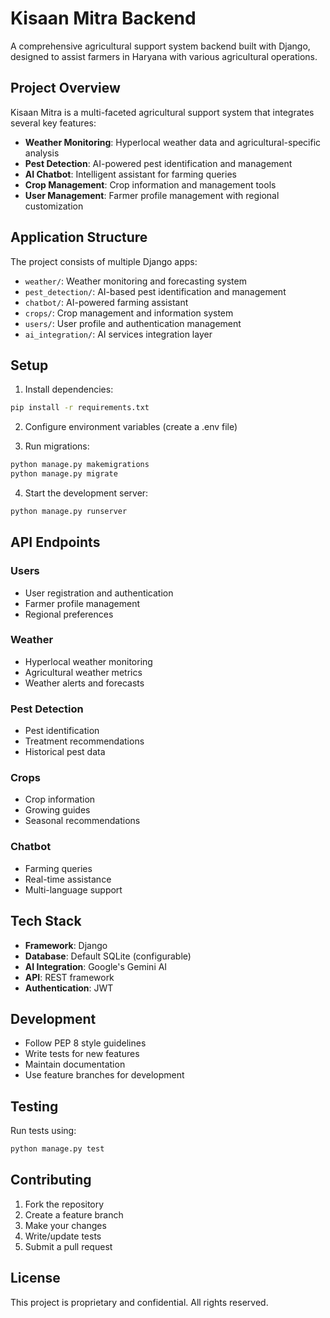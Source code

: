# Kisaan Mitra Backend

A comprehensive agricultural support system backend built with Django, designed to assist farmers in Haryana with various agricultural operations.

## Project Overview

Kisaan Mitra is a multi-faceted agricultural support system that integrates several key features:

- **Weather Monitoring**: Hyperlocal weather data and agricultural-specific analysis
- **Pest Detection**: AI-powered pest identification and management
- **AI Chatbot**: Intelligent assistant for farming queries
- **Crop Management**: Crop information and management tools
- **User Management**: Farmer profile management with regional customization

## Application Structure

The project consists of multiple Django apps:

- `weather/`: Weather monitoring and forecasting system
- `pest_detection/`: AI-based pest identification and management
- `chatbot/`: AI-powered farming assistant
- `crops/`: Crop management and information system
- `users/`: User profile and authentication management
- `ai_integration/`: AI services integration layer

## Setup

1. Install dependencies:
```bash
pip install -r requirements.txt
```

2. Configure environment variables (create a .env file)

3. Run migrations:
```bash
python manage.py makemigrations
python manage.py migrate
```

4. Start the development server:
```bash
python manage.py runserver
```

## API Endpoints

### Users
- User registration and authentication
- Farmer profile management
- Regional preferences

### Weather
- Hyperlocal weather monitoring
- Agricultural weather metrics
- Weather alerts and forecasts

### Pest Detection
- Pest identification
- Treatment recommendations
- Historical pest data

### Crops
- Crop information
- Growing guides
- Seasonal recommendations

### Chatbot
- Farming queries
- Real-time assistance
- Multi-language support

## Tech Stack

- **Framework**: Django
- **Database**: Default SQLite (configurable)
- **AI Integration**: Google's Gemini AI
- **API**: REST framework
- **Authentication**: JWT

## Development

- Follow PEP 8 style guidelines
- Write tests for new features
- Maintain documentation
- Use feature branches for development

## Testing

Run tests using:
```bash
python manage.py test
```

## Contributing

1. Fork the repository
2. Create a feature branch
3. Make your changes
4. Write/update tests
5. Submit a pull request

## License

This project is proprietary and confidential. All rights reserved.
